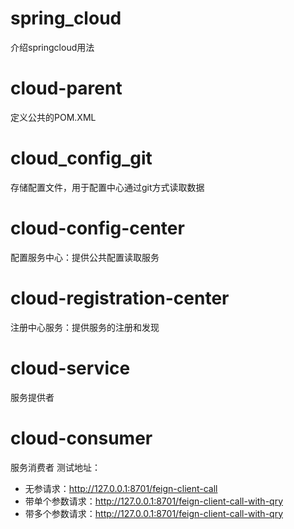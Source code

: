 # spring_cloud
介绍springcloud用法 
# cloud-parent
定义公共的POM.XML
    
# cloud_config_git
存储配置文件，用于配置中心通过git方式读取数据

# cloud-config-center
配置服务中心：提供公共配置读取服务

# cloud-registration-center
注册中心服务：提供服务的注册和发现

# cloud-service
服务提供者

# cloud-consumer
服务消费者
测试地址： 
- 无参请求：http://127.0.0.1:8701/feign-client-call
- 带单个参数请求：http://127.0.0.1:8701/feign-client-call-with-qry
- 带多个参数请求：http://127.0.0.1:8701/feign-client-call-with-qry


